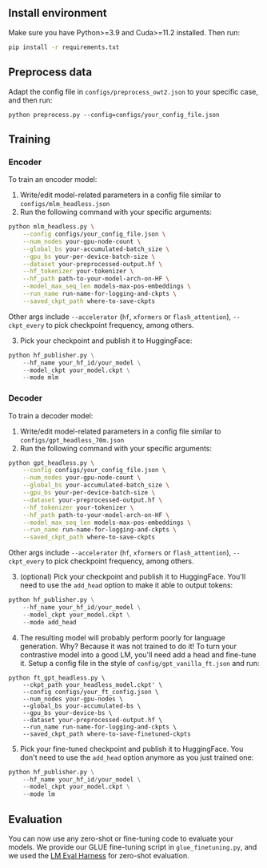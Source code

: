 ## Install environment

Make sure you have Python>=3.9 and Cuda>=11.2 installed. Then run:
```bash
pip install -r requirements.txt
```

## Preprocess data
Adapt the config file in `configs/preprocess_owt2.json` to your specific case, and then run:
```
python preprocess.py --config=configs/your_config_file.json
```

## Training
### Encoder
To train an encoder model:
1. Write/edit model-related parameters in a config file similar to `configs/mlm_headless.json`
2. Run the following command with your specific arguments:
```bash
python mlm_headless.py \
    --config configs/your_config_file.json \
    --num_nodes your-gpu-node-count \
    --global_bs your-accumulated-batch_size \
    --gpu_bs your-per-device-batch-size \
    --dataset your-preprocessed-output.hf \
    --hf_tokenizer your-tokenizer \
    --hf_path path-to-your-model-arch-on-HF \
    --model_max_seq_len models-max-pos-embeddings \
    --run_name run-name-for-logging-and-ckpts \
    --saved_ckpt_path where-to-save-ckpts
```
Other args include `--accelerator` (`hf`, `xformers` or `flash_attention`), `--ckpt_every` to pick checkpoint frequency, among others.

3. Pick your checkpoint and publish it to HuggingFace:
```python
python hf_publisher.py \
    --hf_name your_hf_id/your_model \
    --model_ckpt your_model.ckpt \
    --mode mlm
```
### Decoder
To train a decoder model:
1. Write/edit model-related parameters in a config file similar to `configs/gpt_headless_70m.json`
2. Run the following command with your specific arguments:
```bash
python gpt_headless.py \
    --config configs/your_config_file.json \
    --num_nodes your-gpu-node-count \
    --global_bs your-accumulated-batch_size \
    --gpu_bs your-per-device-batch-size \
    --dataset your-preprocessed-output.hf \
    --hf_tokenizer your-tokenizer \
    --hf_path path-to-your-model-arch-on-HF \
    --model_max_seq_len models-max-pos-embeddings \
    --run_name run-name-for-logging-and-ckpts \
    --saved_ckpt_path where-to-save-ckpts
```
Other args include `--accelerator` (`hf`, `xformers` or `flash_attention`), `--ckpt_every` to pick checkpoint frequency, among others.

3. (optional) Pick your checkpoint and publish it to HuggingFace. You'll need to use the `add_head` option to make it able to output tokens:
```python
python hf_publisher.py \
    --hf_name your_hf_id/your_model \
    --model_ckpt your_model.ckpt \
    --mode add_head
```

4. The resulting model will probably perform poorly for language generation. Why? Because it was not trained to do it! To turn your contrastive model into a good LM, you'll need add a head and fine-tune it. Setup a config file in the style of `config/gpt_vanilla_ft.json` and run:
```
python ft_gpt_headless.py \
    --ckpt_path your_headless_model.ckpt' \
    --config configs/your_ft_config.json \
    --num_nodes your-gpu-nodes \
    --global_bs your-accumulated-bs \
    --gpu_bs your-device-bs \
    --dataset your-preprocessed-output.hf \
    --run_name run-name-for-logging-and-ckpts \
    --saved_ckpt_path where-to-save-finetuned-ckpts
```

5. Pick your fine-tuned checkpoint and publish it to HuggingFace. You don't need to use the `add_head` option anymore as you just trained one:
```python
python hf_publisher.py \
    --hf_name your_hf_id/your_model \
    --model_ckpt your_model.ckpt \
    --mode lm
```

## Evaluation
You can now use any zero-shot or fine-tuning code to evaluate your models. We provide our GLUE fine-tuning script in `glue_finetuning.py`, and we used the [LM Eval Harness](https://github.com/EleutherAI/lm-evaluation-harness) for zero-shot evaluation.